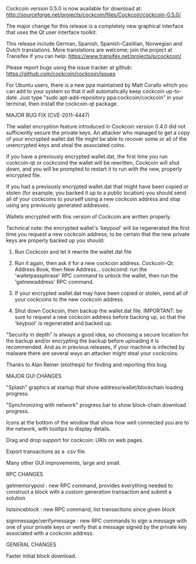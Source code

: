 Cockcoin version 0.5.0 is now available for download at:
http://sourceforge.net/projects/cockcoin/files/Cockcoin/cockcoin-0.5.0/

The major change for this release is a completely new graphical interface that uses the Qt user interface toolkit.

This release include German, Spanish, Spanish-Castilian, Norwegian and Dutch translations. More translations are welcome; join the project at Transifex if you can help:
https://www.transifex.net/projects/p/cockcoin/

Please report bugs using the issue tracker at github:
https://github.com/cockcoin/cockcoin/issues

For Ubuntu users, there is a new ppa maintained by Matt Corallo which you can add to your system so that it will automatically keep cockcoin up-to-date.  Just type "sudo apt-add-repository ppa:cockcoin/cockcoin" in your terminal, then install the cockcoin-qt package.

MAJOR BUG FIX  (CVE-2011-4447)

The wallet encryption feature introduced in Cockcoin version 0.4.0 did not sufficiently secure the private keys. An attacker who
managed to get a copy of your encrypted wallet.dat file might be able to recover some or all of the unencrypted keys and steal the
associated coins.

If you have a previously encrypted wallet.dat, the first time you run cockcoin-qt or cockcoind the wallet will be rewritten, Cockcoin will
shut down, and you will be prompted to restart it to run with the new, properly encrypted file.

If you had a previously encrypted wallet.dat that might have been copied or stolen (for example, you backed it up to a public
location) you should send all of your cockcoins to yourself using a new cockcoin address and stop using any previously generated addresses.

Wallets encrypted with this version of Cockcoin are written properly.

Technical note: the encrypted wallet's 'keypool' will be regenerated the first time you request a new cockcoin address; to be certain that the
new private keys are properly backed up you should:

1. Run Cockcoin and let it rewrite the wallet.dat file

2. Run it again, then ask it for a new cockcoin address.
Cockcoin-Qt: Address Book, then New Address...
cockcoind: run the 'walletpassphrase' RPC command to unlock the wallet,  then run the 'getnewaddress' RPC command.

3. If your encrypted wallet.dat may have been copied or stolen, send  all of your cockcoins to the new cockcoin address.

4. Shut down Cockcoin, then backup the wallet.dat file.
IMPORTANT: be sure to request a new cockcoin address before backing up, so that the 'keypool' is regenerated and backed up.

"Security in depth" is always a good idea, so choosing a secure location for the backup and/or encrypting the backup before uploading it is recommended. And as in previous releases, if your machine is infected by malware there are several ways an attacker might steal your cockcoins.

Thanks to Alan Reiner (etotheipi) for finding and reporting this bug.

MAJOR GUI CHANGES

"Splash" graphics at startup that show address/wallet/blockchain loading progress.

"Synchronizing with network" progress bar to show block-chain download progress.

Icons at the bottom of the window that show how well connected you are to the network, with tooltips to display details.

Drag and drop support for cockcoin: URIs on web pages.

Export transactions as a .csv file.

Many other GUI improvements, large and small.

RPC CHANGES

getmemorypool : new RPC command, provides everything needed to construct a block with a custom generation transaction and submit a solution

listsinceblock : new RPC command, list transactions since given block

signmessage/verifymessage : new RPC commands to sign a message with one of your private keys or verify that a message signed by the private key associated with a cockcoin address.

GENERAL CHANGES

Faster initial block download.
